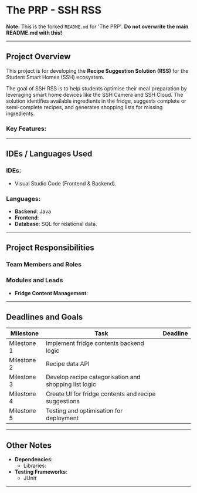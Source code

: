 # **The PRP - SSH RSS**  
**Note:** This is the forked `README.md` for 'The PRP'. **Do not overwrite the main README.md with this!**

---

## **Project Overview**  
This project is for developing the **Recipe Suggestion Solution (RSS)** for the Student Smart Homes (SSH) ecosystem.  

The goal of SSH RSS is to help students optimise their meal preparation by leveraging smart home devices like the SSH Camera and SSH Cloud. The solution identifies available ingredients in the fridge, suggests complete or semi-complete recipes, and generates shopping lists for missing ingredients.  

### Key Features:

---

## **IDEs / Languages Used**  
### **IDEs**:  
- Visual Studio Code (Frontend & Backend).  


### **Languages**:  
- **Backend**: Java
- **Frontend**: 
- **Database**: SQL for relational data.  

---

## **Project Responsibilities**  
### **Team Members and Roles**  


### **Modules and Leads**  
- **Fridge Content Management**: 


---

## **Deadlines and Goals**  
| **Milestone**             | **Task**                                                | **Deadline**       |
|---------------------------|--------------------------------------------------------|--------------------|
| Milestone 1               | Implement fridge contents backend logic                ||
| Milestone 2               | Recipe data API                        ||
| Milestone 3               | Develop recipe categorisation and shopping list logic  ||
| Milestone 4               | Create UI for fridge contents and recipe suggestions   ||
| Milestone 5               | Testing and optimisation for deployment                ||

---

## **Other Notes**
- **Dependencies**:
  - Libraries: 
- **Testing Frameworks**:  
  - JUnit

---
